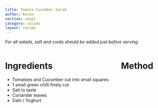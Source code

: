 ```yaml
---
title: Tomato Cucumber Salad
author: Karen
section: udupi
category: salads
layout: recipe
---
```

_For all salads, salt and curds should be added just before serving._
<br>
<div class='columns'> <div class='column is-one-third p-3' markdown='1'>

# Ingredients

* Tomatoes and Cucumber cut into small squares
* 1 small green chilli finely cut
* Salt to taste
* Coriander leaves
* Dahi / Yoghurt



</div> <div class='column is-two-thirds p-3' markdown='1'>

# Method



</div> </div>
